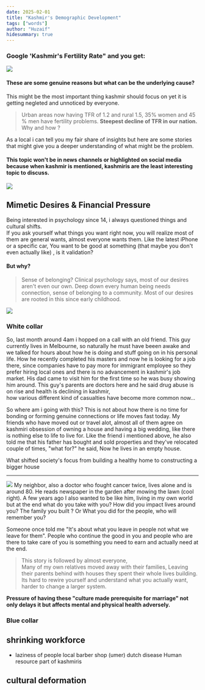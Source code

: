 ```yaml
---
date: 2025-02-01
title: "Kashmir's Demographic Development"
tags: ["words"]
author: "Huzaif"
hidesummary: true
---
```


### Google 'Kashmir's Fertility Rate" and you get:
![](/blogs/googlef.jpg)

#### These are some genuine reasons but what can be the underlying cause?
This might be the most important thing kashmir should focus on yet it is getting negleted and unnoticed by everyone.

>Urban areas now having TFR of 1.2 and rural 1.5, 35% women and 45 % men have fertility problems. **Steepest decline of TFR in our nation.** Why and how ?

As a local i can tell you my fair share of insights but here are some stories that might give you a deeper understanding of what might be the problem.
#### This topic won't be in news channels or highlighted on social media because when kashmir is mentioned, kashmiris are the least interesting topic to discuss.
![](/blogs/kash.jpg)
## Mimetic Desires & Financial Pressure
Being interested in psychology since 14, i always questioned things and cultural shifts. \
If you ask yourself what things you want right now, you will realize most of them are general wants, almost everyone wants them. Like the latest iPhone or a specific car, You want to be good at something (that maybe you don't even actually like) , is it validation? 
#### But why?
> Sense of belonging? Clinical psychology says, most of our desires aren't even our own. Deep down every human being needs connection, sense of belonging to a community. Most of our desires are rooted in this since early childhood.

![](/blogs/mimetic.jpg)
### White collar
So, last month around 4am i hopped on a call with an old friend. This guy currently lives in Melbourne, so naturally he must have beeen awake and we talked for hours about how he is doing and stuff going on in his personal life. How he recently completed his masters and now he is looking for a job there, since companies have to pay more for immigrant employee so they prefer hiring local ones and there is no advancement in kashmir's job market. His dad came to visit him for the first time so he was busy showing him around. This guy's parents are doctors here and he said drug abuse is on rise and health is declining in kashmir, \
how various different kind of casualties have become more common now...

So where am i going with this? This is not about how there is no time for bonding or forming genuine connections or life moves fast today. My friends who have moved out or travel alot, almost all of them agree on kashmiri obsession of owning a house and having a big wedding, like there is nothing else to life to live for. Like the friend i mentioned above, he also told me that his father has bought and sold properties and they've relocated couple of times, "what for?" he said, Now he lives in an empty house.

What shifted society's focus from building a healthy home to constructing a bigger house

---
![](/blogs/fam.jpg)
My neighbor, also a doctor who fought cancer twice, lives alone and is around 80. He reads newspaper in the garden after mowing the lawn (cool right). A few years ago I also wanted to be like him, living in my own world but at the end what do you take with you? How did you impact lives around you? The family you built ? Or What you did for the people, who will remember you?


Someone once told me "It's about what you leave in people not what we leave for them". People who continue the good in you and people who are there to take care of you is something you need to earn and actually need at the end.

>This story is followed by almost everyone,\
Many of my own relatives moved away with their families, Leaving their parents behind  with houses they spent their whole lives building.
Its hard to rewire yourself and understand what you actually want, harder to change a larger system.

 **Pressure of having these "culture made prerequisite for marriage" not only delays it but affects mental and physical health adversely.**
### Blue collar

## shrinking workforce
- laziness of people
local barber shop (umer)
dutch disease
Human resource part of kashmiris

## cultural deformation
